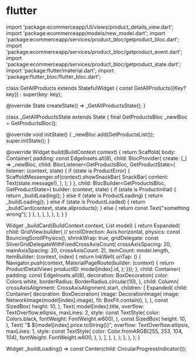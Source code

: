 # flutter
import 'package:ecommerceapp/UI/views/product_details_view.dart';
import 'package:ecommerceapp/models/new_model.dart';
import 'package:ecommerceapp/services/product_bloc/getproduct_bloc.dart';
import 'package:ecommerceapp/services/product_bloc/getproduct_event.dart';
import 'package:ecommerceapp/services/product_bloc/getproduct_state.dart';
import 'package:flutter/material.dart';
import 'package:flutter_bloc/flutter_bloc.dart';

class GetAllProducts extends StatefulWidget {
  const GetAllProducts({Key? key}) : super(key: key);

  @override
  State<GetAllProducts> createState() => _GetAllProductsState();
}

class _GetAllProductsState extends State<GetAllProducts> {
  final GetProductsBloc _newBloc = GetProductsBloc();

  @override
  void initState() {
    _newBloc.add(GetProductsList());
    super.initState();
  }

  @override
  Widget build(BuildContext context) {
    return Scaffold(
      body: Container(
        padding: const EdgeInsets.all(8),
        child: BlocProvider(
          create: (_) => _newBloc,
          child: BlocListener<GetProductsBloc, GetProductState>(
            listener: (context, state) {
              if (state is ProductError) {
                ScaffoldMessenger.of(context).showSnackBar(
                  SnackBar(
                    content: Text(state.message!),
                  ),
                );
              }
            },
            child: BlocBuilder<GetProductsBloc, GetProductState>(
              builder: (context, state) {
                if (state is Productinitial) {
                  return _buildLoading();
                } else if (state is ProductLoading) {
                  return _buildLoading();
                } else if (state is ProductLoaded) {
                  return _buildCard(context, state.allproducts);
                } else {
                  return const Text("something wrong");
                }
              },
            ),
          ),
        ),
      ),
    );
  }
}

Widget _buildCard(BuildContext context, List<Product> model) {
  return Expanded(
    child: GridView.builder(
      // scrollDirection: Axis.horizontal,
      physics: const BouncingScrollPhysics(),
      shrinkWrap: true,
      gridDelegate: const SliverGridDelegateWithFixedCrossAxisCount(
          crossAxisSpacing: 20, mainAxisSpacing: 20, crossAxisCount: 2),
      itemCount: model.length,
      itemBuilder: (context, index) {
        return InkWell(
          onTap: () {
            Navigator.push(context, MaterialPageRoute(builder: (context) {
              return ProductDetailView(
                productID: model[index].id,
              );
            }));
          },
          child: Container(
            padding: const EdgeInsets.all(8),
            decoration: BoxDecoration(
              color: Colors.white,
              borderRadius: BorderRadius.circular(10),
            ),
            child: Column(
              crossAxisAlignment: CrossAxisAlignment.start,
              children: [
                Expanded(
                  child: Container(
                    decoration: BoxDecoration(
                        image: DecorationImage(
                            image: NetworkImage(model[index].image),
                            fit: BoxFit.contain)),
                  ),
                ),
                const SizedBox(
                  height: 10,
                ),
                Text(
                  model[index].title,
                  overflow: TextOverflow.ellipsis,
                  maxLines: 2,
                  style: const TextStyle(
                      color: Colors.black, fontWeight: FontWeight.w600),
                ),
                const SizedBox(
                  height: 10,
                ),
                Text(
                  "\$ ${model[index].price.toString()}",
                  overflow: TextOverflow.ellipsis,
                  maxLines: 1,
                  style: const TextStyle(
                    color: Color.fromARGB(255, 253, 104, 104),
                    fontWeight: FontWeight.w600,
                  ),
                ),
              ],
            ),
          ),
        );
      },
    ),
  );
}

Widget _buildLoading() => const Center(child: CircularProgressIndicator());
